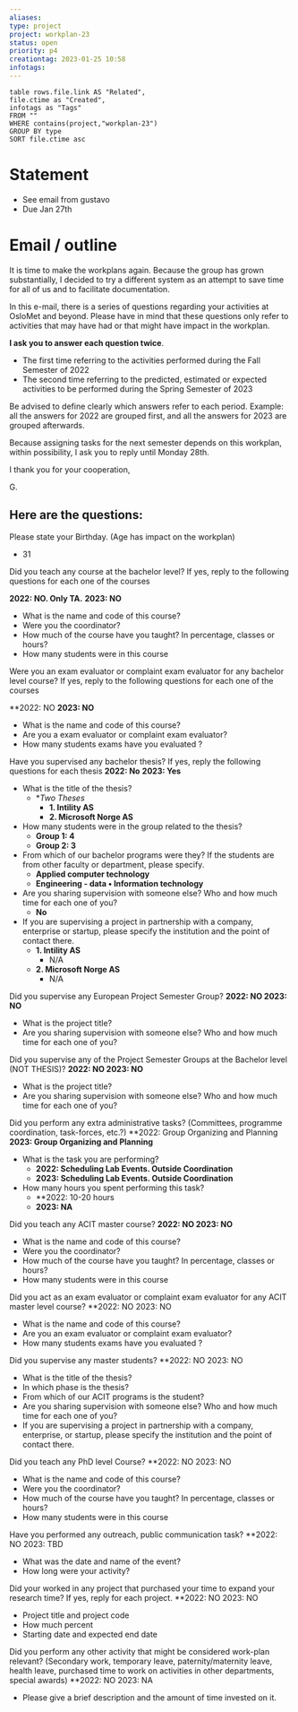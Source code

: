 ```yaml
---
aliases:
type: project
project: workplan-23
status: open
priority: p4
creationtag: 2023-01-25 10:58
infotags:
---
```


```dataview
table rows.file.link AS "Related",
file.ctime as "Created",
infotags as "Tags"
FROM ""
WHERE contains(project,"workplan-23")
GROUP BY type
SORT file.ctime asc 
```
# Statement
- See email from gustavo
- Due Jan 27th

# Email / outline
It is time to make the workplans again. Because the group has grown substantially, I decided to try a different system as an attempt to save time for all of us and to facilitate documentation.

In this e-mail, there is a series of questions regarding your activities at OsloMet and beyond. Please have in mind that these questions only refer to activities that may have had or that might have impact in the workplan.

**I ask you to answer each question twice**.

-   The first time referring to the activities performed during the Fall Semester of 2022
-   The second time referring to the predicted, estimated or expected activities to be performed during the Spring Semester of 2023

Be advised to define clearly which answers refer to each period. Example: all the answers for 2022 are grouped first, and all the answers for 2023 are grouped afterwards.

Because assigning tasks for the next semester depends on this workplan, within possibility, I ask you to reply until Monday 28th.

I thank you for your cooperation,

G.


## **Here are the questions:**

Please state your Birthday. (Age has impact on the workplan)
- 31

Did you teach any course at the bachelor level? If yes, reply to the following questions for each one of the courses

**2022: NO. Only TA.**
**2023: NO**

-   What is the name and code of this course?
-   Were you the coordinator?
-   How much of the course have you taught? In percentage, classes or hours?
-   How many students were in this course

Were you an exam evaluator or complaint exam evaluator for any bachelor level course? If yes, reply to the following questions for each one of the courses

**2022: NO
**2023: NO**

-   What is the name and code of this course?
-   Are you a exam evaluator or complaint exam evaluator?
-   How many students exams have you evaluated ?

Have you supervised any bachelor thesis? If yes, reply the following questions for each thesis
**2022: No**
**2023: Yes**
-   What is the title of the thesis?
	- **Two Theses*
		- **1. Intility AS**
		- **2. Microsoft Norge AS**
-   How many students were in the group related to the thesis?
	- **Group 1: 4**
	- **Group 2: 3**
-   From which of our bachelor programs were they? If the students are from other faculty or department, please specify.
	- **Applied computer technology**
	- **Engineering - data • Information technology**
-   Are you sharing supervision with someone else? Who and how much time for each one of you?
	- **No**
-   If you are supervising a project in partnership with a company, enterprise or startup, please specify the institution and the point of contact there.
	- **1. Intility AS**
		- N/A
	- **2. Microsoft Norge AS**
		- N/A

Did you supervise any European Project Semester Group?
**2022: NO
2023: NO**
-   What is the project title?
-   Are you sharing supervision with someone else? Who and how much time for each one of you?

Did you supervise any of the Project Semester Groups at the Bachelor level (NOT THESIS)?
**2022: NO
2023: NO**
-   What is the project title?
-   Are you sharing supervision with someone else? Who and how much time for each one of you?

Did you perform any extra administrative tasks? (Committees, programme coordination, task-forces, etc.?)
**2022: Group Organizing and Planning
**2023: Group Organizing and Planning**
-   What is the task you are performing?
	- **2022: Scheduling Lab Events. Outside Coordination**
	- **2023: Scheduling Lab Events. Outside Coordination**
-   How many hours you spent performing this task?
	- **2022: 10-20 hours
	- **2023: NA**

Did you teach any ACIT master course?
**2022: NO
2023: NO**
-   What is the name and code of this course?
-   Were you the coordinator?
-   How much of the course have you taught? In percentage, classes or hours?
-   How many students were in this course

Did you act as an exam evaluator or complaint exam evaluator for any ACIT master level course?
**2022: NO
2023: NO

-   What is the name and code of this course?
-   Are you an exam evaluator or complaint exam evaluator?
-   How many students exams have you evaluated ?

Did you supervise any master students?
**2022: NO
2023: NO
-   What is the title of the thesis?
-   In which phase is the thesis?
-   From which of our ACIT programs is the student?
-   Are you sharing supervision with someone else? Who and how much time for each one of you?
-   If you are supervising a project in partnership with a company, enterprise, or startup, please specify the institution and the point of contact there.

Did you teach any PhD level Course?
**2022: NO
2023: NO
-   What is the name and code of this course?
-   Were you the coordinator?
-   How much of the course have you taught? In percentage, classes or hours?
-   How many students were in this course

Have you performed any outreach, public communication task?
**2022: NO
2023: TBD
-   What was the date and name of the event?
-   How long were your activity?

Did your worked in any project that purchased your time to expand your research time? If yes, reply for each project.
**2022: NO
2023: NO
-   Project title and project code
-   How much percent
-   Starting date and expected end date

Did you perform any other activity that might be considered work-plan relevant? (Secondary work, temporary leave, paternity/maternity leave, health leave, purchased time to work on activities in other departments, special awards)
**2022: NO
2023: NA
-   Please give a brief description and the amount of time invested on it.
